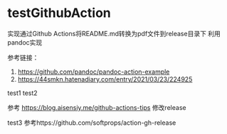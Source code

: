 # testGithubAction
实现通过Github Actions将README.md转换为pdf文件到release目录下
利用pandoc实现

参考链接：
1. https://github.com/pandoc/pandoc-action-example
2. https://44smkn.hatenadiary.com/entry/2021/03/23/224925

test1
test2

参考 https://blog.aisensiy.me/github-actions-tips 修改release

test3 参考https://github.com/softprops/action-gh-release
